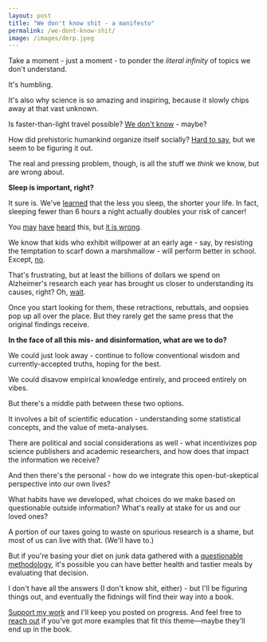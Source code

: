```yaml
---
layout: post
title: "We don't know shit - a manifesto"
permalink: /we-dont-know-shit/
image: /images/derp.jpeg
---
```


Take a moment - just a moment - to ponder the _literal infinity_ of topics we don't understand.

It's humbling.

It's also why science is so amazing and inspiring, because it slowly chips away at that vast unknown.

Is faster-than-light travel possible? [We don't know](https://earthsky.org/space/warp-drive-chances-of-faster-than-light-space-travel/) - maybe?

How did prehistoric humankind organize itself socially? [Hard to say](https://en.wikipedia.org/wiki/The_Dawn_of_Everything), but we seem to be figuring it out.

The real and pressing problem, though, is all the stuff we _think_ we know, but are wrong about.

**Sleep is important, right?**

It sure is. We've [learned](https://en.wikipedia.org/wiki/Why_We_Sleep) that the less you sleep, the shorter your life. In fact, sleeping fewer than 6 hours a night actually doubles your risk of cancer! 

You [may](https://psychology.berkeley.edu/news/sleep-scientist-warns-against-walking-through-life-underslept-state) [have](https://www.npr.org/transcripts/964209001) [heard](https://www.theguardian.com/lifeandstyle/2017/sep/24/why-lack-of-sleep-health-worst-enemy-matthew-walker-why-we-sleep) this, but [it is wrong](https://guzey.com/books/why-we-sleep/).

We know that kids who exhibit willpower at an early age - say, by resisting the temptation to scarf down a marshmallow - will perform better in school. Except, [no](https://journals.sagepub.com/doi/abs/10.1177/0956797618761661).

That's frustrating, but at least the billions of dollars we spend on Alzheimer's research each year has brought us closer to understanding its causes, right? Oh, [wait](https://www.science.org/content/article/potential-fabrication-research-images-threatens-key-theory-alzheimers-disease).

Once you start looking for them, these retractions, rebuttals, and oopsies pop up all over the place. But they rarely get the same press that the original findings receive.

**In the face of all this mis- and disinformation, what are we to do?**

We could just look away - continue to follow conventional wisdom and currently-accepted truths, hoping for the best.

We could disavow empirical knowledge entirely, and proceed entirely on vibes.

But there's a middle path between these two options. 

It involves a bit of scientific education - understanding some statistical concepts, and the value of meta-analyses.

There are political and social considerations as well - what incentivizes pop science publishers and academic researchers, and how does that impact the information we receive?

And then there's the personal - how do we integrate this open-but-skeptical perspective into our own lives? 

What habits have we developed, what choices do we make based on questionable outside information? What's really at stake for us and our loved ones?

A portion of our taxes going to waste on spurious research is a shame, but most of us can live with that. (We'll have to.)

But if you're basing your diet on junk data gathered with a [questionable methodology](https://carcinisation.com/2020/12/11/survey-chicken/), it's possible you can have better health and tastier meals by evaluating that decision.

I don't have all the answers (I don't know shit, either) - but I'll be figuring things out, and eventually the fidnings will find their way into a book.

[Support my work](/support) and I'll keep you posted on progress. And feel free to [reach out](/contact) if you've got more examples that fit this theme—maybe they'll end up in the book.
